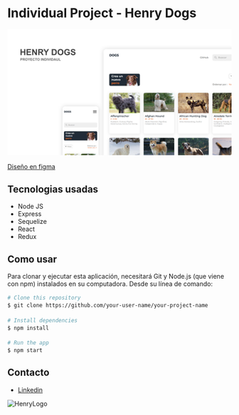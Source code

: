 # Individual Project - Henry Dogs

![app](https://raw.githubusercontent.com/villalb4/Dogs/main/app-readme.png)

<a href="https://www.figma.com/file/UvD2P2kbaTAmY4hIiN7JIg/PI-dogs?node-id=0%3A1" target="_blank">Diseño en figma</a>

## Tecnologias usadas
- Node JS
- Express
- Sequelize
- React
- Redux

## Como usar

Para clonar y ejecutar esta aplicación, necesitará Git y Node.js (que viene con npm) instalados en su computadora. Desde su línea de comando:

```bash
# Clone this repository
$ git clone https://github.com/your-user-name/your-project-name

# Install dependencies
$ npm install

# Run the app
$ npm start
```

## Contacto
- <a href="https://www.linkedin.com/in/angelvillalba/" target="_blank">Linkedin</a>

![HenryLogo](https://d31uz8lwfmyn8g.cloudfront.net/Assets/logo-henry-white-lg.png)
